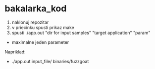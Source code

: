 # bakalarka_kod

1. naklonuj repozitar
2. v priecinku spusti prikaz make
3. spusti ./app.out "dir for input samples" "target application" "param" 
 * maximalne jeden parameter

Napriklad:
-   ./app.out input_file/ binaries/fuzzgoat
